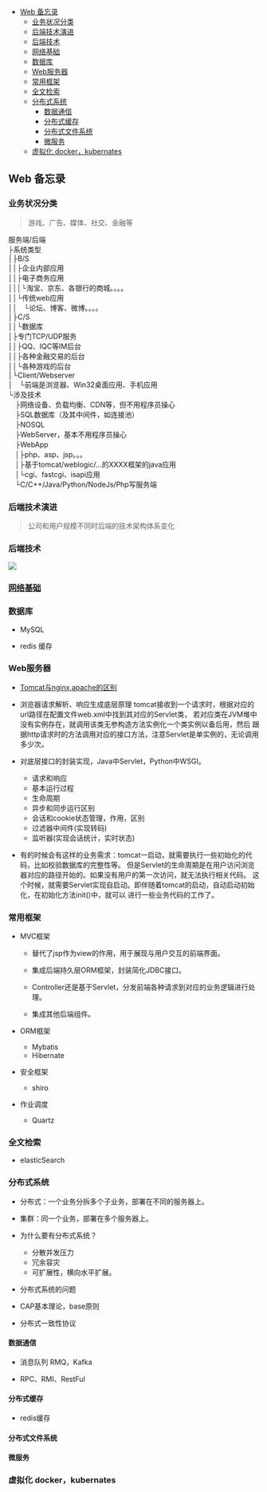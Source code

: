 
<!-- vim-markdown-toc GFM -->

- [Web 备忘录](#web-备忘录)
  - [业务状况分类](#业务状况分类)
  - [后端技术演进](#后端技术演进)
  - [后端技术](#后端技术)
  - [网络基础](#网络基础)
  - [数据库](#数据库)
  - [Web服务器](#web服务器)
  - [常用框架](#常用框架)
  - [全文检索](#全文检索)
  - [分布式系统](#分布式系统)
    - [数据通信](#数据通信)
    - [分布式缓存](#分布式缓存)
    - [分布式文件系统](#分布式文件系统)
    - [微服务](#微服务)
  - [虚拟化 docker，kubernates](#虚拟化-dockerkubernates)

<!-- vim-markdown-toc -->


## Web 备忘录


### 业务状况分类
> 游戏、广告、媒体、社交、金融等

服务端/后端  
├系统类型  
│├B/S  
││├企业内部应用  
││├电子商务应用  
│││└淘宝、京东、各银行的商城。。。。  
││└传统web应用  
││　└论坛、博客、微博。。。。  
│├C/S  
││└数据库  
│├专门TCP/UDP服务  
││├QQ、IQC等IM后台  
││├各种金融交易的后台  
││└各种游戏的后台  
│└Client/Webserver  
│　└前端是浏览器、Win32桌面应用、手机应用  
└涉及技术  
　├网络设备、负载均衡、CDN等，但不用程序员操心  
　├SQL数据库（及其中间件，如连接池）  
　├NOSQL  
　├WebServer，基本不用程序员操心  
　├WebApp  
　│├php、asp、jsp。。。  
　│├基于tomcat/weblogic/...的XXXX框架的java应用  
　│└cgi、fastcgi、isapi应用  
　└C/C++/Java/Python/NodeJs/Php写服务端  


### 后端技术演进
> 公司和用户规模不同时后端的技术架构体系变化


### 后端技术
  <img src=".../0.Resources/Java/Java后端技术栈.jpg">


### [网络基础](../3.网络及数据库/Network.md)


### 数据库
- MySQL

- redis 缓存


### Web服务器
- [Tomcat与nginx,apache的区别](https://blog.csdn.net/wowotuo/article/details/80780786)

- 浏览器请求解析、响应生成底层原理
  tomcat接收到一个请求时，根据对应的url路径在配置文件web.xml中找到其对应的Servlet类，
  若对应类在JVM堆中没有实例存在，就调用该类无参构造方法实例化一个类实例以备后用，然后
  跟据http请求时的方法调用对应的接口方法，注意Servlet是单实例的，无论调用多少次。

- 对底层接口的封装实现，Java中Servlet，Python中WSGI。
  - 请求和响应
  - 基本运行过程
  - 生命周期
  - 异步和同步运行区别
  - 会话和cookie状态管理，作用，区别
  - 过滤器中间件(实现转码)
  - 监听器(实现会话统计，实时状态)

- 有的时候会有这样的业务需求：tomcat一启动，就需要执行一些初始化的代码，比如校验数据库的完整性等。
  但是Servlet的生命周期是在用户访问浏览器对应的路径开始的。如果没有用户的第一次访问，就无法执行相关代码。
  这个时候，就需要Servlet实现自启动。即伴随着tomcat的启动，自动启动初始化，在初始化方法init()中，就可以
  进行一些业务代码的工作了。


### 常用框架
- MVC框架
  - 替代了jsp作为view的作用，用于展现与用户交互的前端界面。

  - 集成后端持久层ORM框架，封装简化JDBC接口。

  - Controller还是基于Servlet，分发前端各种请求到对应的业务逻辑进行处理。

  - 集成其他后端组件。

- ORM框架
  - Mybatis
  - Hibernate

- 安全框架
  - shiro

- 作业调度
  - Quartz

### 全文检索
- elasticSearch


### 分布式系统
- 分布式：一个业务分拆多个子业务，部署在不同的服务器上。

- 集群：同一个业务，部署在多个服务器上。

- 为什么要有分布式系统？
  - 分散并发压力
  - 冗余容灾
  - 可扩展性，横向水平扩展。

- 分布式系统的问题

- CAP基本理论，base原则

- 分布式一致性协议


#### 数据通信
  - 消息队列 RMQ，Kafka

  - RPC、RMI、RestFul


#### 分布式缓存
  - redis缓存


#### 分布式文件系统


#### 微服务


### 虚拟化 docker，kubernates


